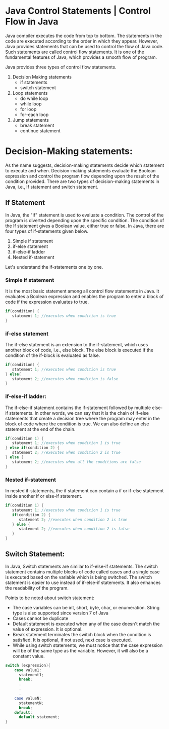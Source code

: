 # Java Control Statements | Control Flow in Java

Java compiler executes the code from top to bottom. The statements in the code are executed according to the order in which they appear. However, Java
provides statements that can be used to control the flow of Java code. Such statements are called control flow statements. It is one of the fundamental features of Java, which provides a smooth flow of program.

Java provides three types of control flow statements.

1. Decision Making statements
   - if statements
   - switch statement
2. Loop statements
   - do while loop
   - while loop
   - for loop
   - for-each loop
3. Jump statements
   - break statement
   - continue statement

# Decision-Making statements:
As the name suggests, decision-making statements decide which statement to execute and when. Decision-making statements evaluate the Boolean expression and control the program flow depending upon the result of the condition provided. There are two types of decision-making statements in Java, i.e., If statement and switch statement.

## If Statement
In Java, the "if" statement is used to evaluate a condition. The control of the program is diverted depending upon the specific condition. The condition of the If statement gives a Boolean value, either true or false. In Java, there are four types of if-statements given below.

1. Simple if statement
2. if-else statement
3. if-else-if ladder
4. Nested if-statement

Let's understand the if-statements one by one.

### Simple if statement
It is the most basic statement among all control flow statements in Java. It evaluates a Boolean expression and enables the program to enter a block of code if the expression evaluates to true.

```java
if(condition) {    
   statement 1; //executes when condition is true   
}    
```
### if-else statement
The if-else statement is an extension to the if-statement, which uses another block of code, i.e., else block. The else block is executed if the condition of the if-block is evaluated as false.

```java
if(condition) {    
   statement 1; //executes when condition is true   
} else{  
   statement 2; //executes when condition is false   
}  
```
### if-else-if ladder:
The if-else-if statement contains the if-statement followed by multiple else-if statements. In other words, we can say that it is the chain of if-else statements that create a decision tree where the program may enter in the block of code where the condition is true. We can also define an else statement at the end of the chain.

```java
if(condition 1) {    
   statement 1; //executes when condition 1 is true   
} else if(condition 2) {  
   statement 2; //executes when condition 2 is true   
} else {  
   statement 2; //executes when all the conditions are false   
}  
```

### Nested if-statement
In nested if-statements, the if statement can contain a if or if-else statement inside another if or else-if statement.

```java
if(condition 1) {    
   statement 1; //executes when condition 1 is true   
   if(condition 2) {  
      statement 2; //executes when condition 2 is true   
   } else {  
      statement 2; //executes when condition 2 is false   
   }  
}  
```

## Switch Statement:
In Java, Switch statements are similar to if-else-if statements. The switch statement contains multiple blocks of code called cases and a single case is executed based on the variable which is being switched. The switch statement is easier to use instead of if-else-if statements. It also enhances the readability of the program.

Points to be noted about switch statement:

- The case variables can be int, short, byte, char, or enumeration. String type is also supported since version 7 of Java
- Cases cannot be duplicate
- Default statement is executed when any of the case doesn't match the value of expression. It is optional.
- Break statement terminates the switch block when the condition is satisfied. It is optional, if not used, next case is executed.
- While using switch statements, we must notice that the case expression will be of the same type as the variable. However, it will also be a constant value.

```java
switch (expression){  
    case value1:  
      statement1;  
      break;  
      .  
      .  
      .  
    case valueN:  
      statementN;  
      break;  
    default:  
      default statement;  
}  
```
